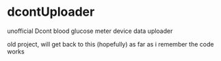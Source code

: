 # dcontUploader
unofficial Dcont blood glucose meter device data uploader

old project, will get back to this (hopefully)
as far as i remember the code works 
